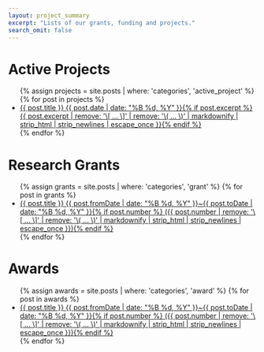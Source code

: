 ```yaml
---
layout: project_summary
excerpt: "Lists of our grants, funding and projects."
search_omit: false
---
```


<h1 class="entry-title">Active Projects</h1>
<ul class="post-list">
{% assign projects = site.posts | where: 'categories', 'active_project' %}
{% for post in projects %}
  <li><article><a href="{{ site.url }}{{ post.url }}">{{ post.title }} <span class="entry-date"><time datetime="{{ post.date | date_to_xmlschema }}">{{ post.date | date: "%B %d, %Y" }}</time></span>{% if post.excerpt %} <span class="excerpt">{{ post.excerpt | remove: '\[ ... \]' | remove: '\( ... \)' | markdownify | strip_html | strip_newlines | escape_once }}</span>{% endif %}</a></article></li>
{% endfor %}
</ul>

<h1 class="entry-title">Research Grants</h1>
<ul class="post-list">
{% assign grants = site.posts | where: 'categories', 'grant' %}
{% for post in grants %}
  <li><article><a href="">{{ post.title }} <span class="entry-date"><time datetime="{{ post.fromDate | date_to_xmlschema }}">{{ post.fromDate | date: "%B %d, %Y" }}</time>~<time datetime="{{ post.toDate | date_to_xmlschema }}">{{ post.toDate | date: "%B %d, %Y" }}</time></span>{% if post.number %} <span class="excerpt">({{ post.number | remove: '\[ ... \]' | remove: '\( ... \)' | markdownify | strip_html | strip_newlines | escape_once }})</span>{% endif %}</a></article></li>
{% endfor %}
</ul>

<h1 class="entry-title">Awards</h1>
<ul class="post-list">
{% assign awards = site.posts | where: 'categories', 'award' %}
{% for post in awards %}
  <li><article><a href="">{{ post.title }} <span class="entry-date"><time datetime="{{ post.fromDate | date_to_xmlschema }}">{{ post.fromDate | date: "%B %d, %Y" }}</time>~<time datetime="{{ post.toDate | date_to_xmlschema }}">{{ post.toDate | date: "%B %d, %Y" }}</time></span>{% if post.number %} <span class="excerpt">({{ post.number | remove: '\[ ... \]' | remove: '\( ... \)' | markdownify | strip_html | strip_newlines | escape_once }})</span>{% endif %}</a></article></li>
{% endfor %}
</ul>
